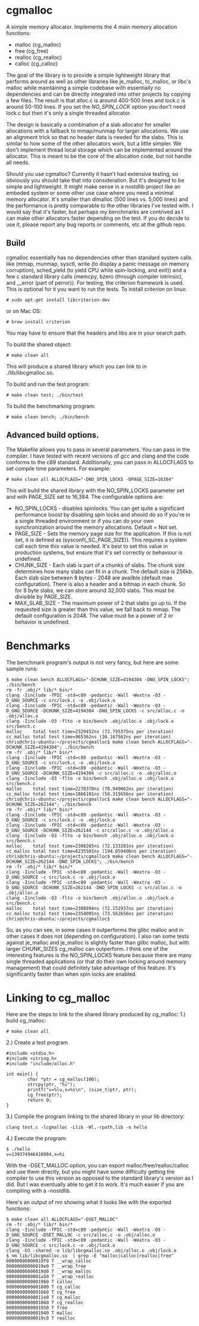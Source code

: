 # cgmalloc
A simple memory allocator. Implements the 4 main memory allocation functions:
* malloc (cg_malloc)
* free (cg_free)
* realloc (cg_realloc)
* calloc (cg_calloc)

The goal of the library is to provide a simple lightweight library that performs around as well as other libraries like je_malloc, tc_malloc, or libc's malloc while maintaining a simple codebase with essentially no dependencies and can be directly integrated into other projects by copying a few files. The result is that alloc.c is around 400-500 lines and lock.c is around 50-100 lines. If you set the _NO_SPIN_LOCK_ option you don't need lock.c but then it's only a single threaded allocator.

The design is basically a combination of a slab allocator for smaller allocations with a fallback to mmap/munmap for larger allocations. We use an alignment trick so that no header data is needed for the slabs. This is similar to how some of the other allocators work, but a little simpler. We don't implement thread local storage which can be implemented around the allocator. This is meant to be the core of the allocation code, but not handle all needs.

Should you use cgmalloc? Currently it hasn't had extensive testing, so obviously you should take that into consideration. But it's designed to be simple and lightweight. It might make sense in a nostdlib project like an embeded system or some other use case where you need a minimal memory allocator. It's smaller than dlmalloc (500 lines vs. 5,000 lines) and the performance is pretty comparable to the other libraries I've tested with. I would say that it's faster, but perhaps my benchmarks are contrived as I can make other allocators faster depending on the test. If you do decide to use it, please report any bug reports or comments, etc at the github repo.


## Build
cgmalloc essentially has no dependencies other than standard system calls like (mmap, munmap, sysctl, write (to display a panic message on memory corruption), sched_yield (to yield CPU while spin-locking, and exit)) and a few c standard library calls (memcpy, bzero (through compiler intrinsic), and __error (part of perror)). For testing, the criterion framework is used. This is optional for it you want to run the tests. To install criterion on linux:

```# sudo apt-get install libcriterion-dev```

or on Mac OS:

```# brew install criterion```

You may have to ensure that the headers and libs are in your search path.

To build the shared object:

```# make clean all```

This will produce a shared library which you can link to in ./lib/libcgmalloc.so.

To build and run the test program:

```# make clean test; ./bin/test```

To build the benchmarking program:

```# make clean bench; ./bin/bench```

## Advanced build options.

The Makefile allows you to pass in several parameters. You can pass in the compiler. I have tested with recent versions of gcc and clang and the code conforms to the c89 standard. Additionally, you can pass in ALLOCFLAGS to set compile time parameters. For example:

```# make clean all ALLOCFLAGS="-DNO_SPIN_LOCKS -DPAGE_SIZE=16384"```

This will build the shared library with the NO_SPIN_LOCKS parameter set and with PAGE_SIZE set to 16,384. The configurable options are:

* NO_SPIN_LOCKS - disables spinlocks. You can get quite a significant performance boost by disabling spin locks and should do so if you're in a single threaded environment or if you can do your own synchronization around the memory allocations. Default = Not set.
* PAGE_SIZE - Sets the memory page size for the application. If this is not set, it is defined as (sysconf(_SC_PAGE_SIZE)). This requires a system call each time this value is needed. It's best to set this value in production systems, but ensure that it's set correctly or behaviour is undefined.
* CHUNK_SIZE - Each slab is part of a chunks of slabs. The chunk size determines how many slabs can fit in a chunk. The default size is 256kb. Each slab size between 8 bytes - 2048 are availble (default max configuration). There is also a header and a bitmap in each chunk. So for 8 byte slabs, we can store around 32,000 slabs. This must be divisible by PAGE_SIZE.
* MAX_SLAB_SIZE - The maximum power of 2 that slabs go up to. If the requested size is greater than this value, we fall back to mmap. The default configuration is 2048. The value must be a power of 2 or behavior is undefined.

# Benchmarks
The benchmark program's output is not very fancy, but here are some sample runs:

```
$ make clean bench ALLOCFLAGS="-DCHUNK_SIZE=4194304 -DNO_SPIN_LOCKS"; ./bin/bench
rm -fr .obj/* lib/* bin/*
clang -Iinclude -fPIC -std=c89 -pedantic -Wall -Wextra -O3 -D_GNU_SOURCE -c src/lock.c -o .obj/lock.o
clang -Iinclude -fPIC -std=c89 -pedantic -Wall -Wextra -O3 -D_GNU_SOURCE -DCHUNK_SIZE=4194304 -DNO_SPIN_LOCKS -c src/alloc.c -o .obj/alloc.o
clang -Iinclude -O3 -flto -o bin/bench .obj/alloc.o .obj/lock.o src/bench.c
malloc    total test time=2329452ns (72.795375ns per iteration)
cc_malloc total test time=965362ns (30.167562ns per iteration)
chris@chris-ubuntu:~/projects/cgmalloc$ make clean bench ALLOCFLAGS="-DCHUNK_SIZE=4194304"; ./bin/bench
rm -fr .obj/* lib/* bin/*
clang -Iinclude -fPIC -std=c89 -pedantic -Wall -Wextra -O3 -D_GNU_SOURCE -c src/lock.c -o .obj/lock.o
clang -Iinclude -fPIC -std=c89 -pedantic -Wall -Wextra -O3 -D_GNU_SOURCE -DCHUNK_SIZE=4194304 -c src/alloc.c -o .obj/alloc.o
clang -Iinclude -O3 -flto -o bin/bench .obj/alloc.o .obj/lock.o src/bench.c
malloc    total test time=2270370ns (70.949062ns per iteration)
cc_malloc total test time=1866101ns (58.315656ns per iteration)
chris@chris-ubuntu:~/projects/cgmalloc$ make clean bench ALLOCFLAGS="-DCHUNK_SIZE=262144"; ./bin/bench
rm -fr .obj/* lib/* bin/*
clang -Iinclude -fPIC -std=c89 -pedantic -Wall -Wextra -O3 -D_GNU_SOURCE -c src/lock.c -o .obj/lock.o
clang -Iinclude -fPIC -std=c89 -pedantic -Wall -Wextra -O3 -D_GNU_SOURCE -DCHUNK_SIZE=262144 -c src/alloc.c -o .obj/alloc.o
clang -Iinclude -O3 -flto -o bin/bench .obj/alloc.o .obj/lock.o src/bench.c
malloc    total test time=2308265ns (72.133281ns per iteration)
cc_malloc total test time=6235501ns (194.859406ns per iteration)
chris@chris-ubuntu:~/projects/cgmalloc$ make clean bench ALLOCFLAGS="-DCHUNK_SIZE=262144 -DNO_SPIN_LOCKS"; ./bin/bench
rm -fr .obj/* lib/* bin/*
clang -Iinclude -fPIC -std=c89 -pedantic -Wall -Wextra -O3 -D_GNU_SOURCE -c src/lock.c -o .obj/lock.o
clang -Iinclude -fPIC -std=c89 -pedantic -Wall -Wextra -O3 -D_GNU_SOURCE -DCHUNK_SIZE=262144 -DNO_SPIN_LOCKS -c src/alloc.c -o .obj/alloc.o
clang -Iinclude -O3 -flto -o bin/bench .obj/alloc.o .obj/lock.o src/bench.c
malloc    total test time=2308894ns (72.152937ns per iteration)
cc_malloc total test time=2354005ns (73.562656ns per iteration)
chris@chris-ubuntu:~/projects/cgmalloc$ 
```

So, as you can see, in some cases it outperforms the glibc malloc and in other cases it does not (depending on configuration). I also ran some tests against je_malloc and je_malloc is slightly faster than glibc malloc, but with larger CHUNK_SIZES cg_malloc can outperform. I think one of the interesting features is the NO_SPIN_LOCKS feature because there are many single threaded applications (or that do their own locking around memory management) that could definitely take advantage of this feature. It's significantly faster than when spin locks are enabled.

# Linking to cg_malloc
Here are the steps to link to the shared library produced by cg_malloc:
1.) build cg_malloc:

```# make clean all```

2.) Create a test program

```
#include <stdio.h>
#include <string.h>
#include "include/alloc.h"

int main() {
        char *ptr = cg_malloc(100);
        strcpy(ptr, "hi");
        printf("v=%lu,s=%s\n", (size_t)ptr, ptr);
        cg_free(ptr);
        return 0;
}
```

3.) Compile the program linking to the shared library in your lib directory:

```clang test.c -lcgmalloc -Llib -Wl,-rpath,lib -o hello```

4.) Execute the program:

```
$ ./hello
v=139374946418984,s=hi
```

With the -DSET_MALLOC option, you can export malloc/free/realloc/calloc and use them directly, but you might have some difficulty getting the compiler to use this version as opposed to the standard library's version as I did. But I was eventually able to get it to work. It's much easier if you are compiling with a -nostdlib.

Here's an output of nm showing what it looks like with the exported functions:

```
$ make clean all ALLOCFLAGS="-DSET_MALLOC"
rm -fr .obj/* lib/* bin/*
clang -Iinclude -fPIC -std=c89 -pedantic -Wall -Wextra -O3 -D_GNU_SOURCE -DSET_MALLOC -c src/alloc.c -o .obj/alloc.o
clang -Iinclude -fPIC -std=c89 -pedantic -Wall -Wextra -O3 -D_GNU_SOURCE -c src/lock.c -o .obj/lock.o
clang -O3 -shared -o lib/libcgmalloc.so .obj/alloc.o .obj/lock.o
$ nm lib/libcgmalloc.so  | grep -E "malloc|calloc|realloc|free"
00000000000019f0 T __wrap_calloc
00000000000019e0 T __wrap_free
00000000000019d0 T __wrap_malloc
0000000000001a50 T __wrap_realloc
0000000000001960 T calloc
0000000000001800 T cg_calloc
0000000000001660 T cg_free
00000000000011e0 T cg_malloc
0000000000001860 T cg_realloc
0000000000001950 T free
0000000000001940 T malloc
00000000000019c0 T realloc
```
